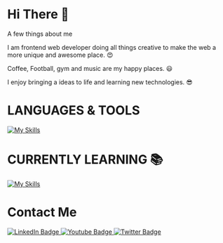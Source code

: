 # Hi There :wave:
A few things about me

I am frontend web developer doing all things creative to make the web a more unique and awesome place. :heart_eyes:

Coffee, Football, gym and music are my happy places. :smiley:

I enjoy bringing a ideas to life and learning new technologies. :sunglasses:


# LANGUAGES & TOOLS 
[![My Skills](https://skills.thijs.gg/icons?i=html,css,js,react,redux,tailwind,github)](https://skills.thijs.gg) 

  


# CURRENTLY LEARNING :books:
[![My Skills](https://skills.thijs.gg/icons?i=nextjs)](https://skills.thijs.gg)

# Contact Me
<div id="badges">
  <a href="https://www.linkedin.com/in/reza-dehghan-18a238201">
    <img src="https://img.shields.io/badge/LinkedIn-blue?style=for-the-badge&logo=linkedin&logoColor=white" alt="LinkedIn Badge"/>
  </a>
  <a href="https://instagram.com/rezadd7?igshid=ZDc4ODBmNjlmNQ==">
    <img src="https://img.shields.io/badge/instagram-red?style=for-the-badge&logo=instagram&logoColor=white" alt="Youtube Badge"/>
  </a>
  <a href="rezadd7@gmail.com">
    <img src="https://img.shields.io/badge/Gmail-red?style=for-the-badge&logo=gmail&logoColor=white" alt="Twitter Badge"/>
  </a>
</div>

